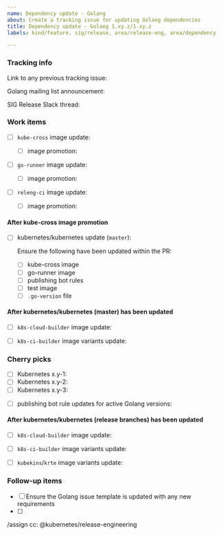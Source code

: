 ```yaml
---
name: Dependency update - Golang
about: Create a tracking issue for updating Golang dependencies
title: Dependency update - Golang 1.xy.z/1.xy.z
labels: kind/feature, sig/release, area/release-eng, area/dependency

---
```

<!--
Please only use this template if you are a Release Manager updating
Golang dependencies.
-->

### Tracking info

<!-- Search query: https://github.com/kubernetes/release/issues?q=is%3Aissue+Dependency+update+-+Golang -->
<!-- Example: https://github.com/kubernetes/release/issues/2694 -->
Link to any previous tracking issue: 

<!-- golang-announce mailing list: https://groups.google.com/g/golang-announce -->
Golang mailing list announcement: 

SIG Release Slack thread: 

### Work items

<!-- Example: https://github.com/kubernetes/release/pull/2696 -->
- [ ] `kube-cross` image update: 

  <!-- Example: https://github.com/kubernetes/k8s.io/pull/4312 -->
  - [ ] image promotion: 

<!-- Example: https://github.com/kubernetes/release/pull/2696 -->
- [ ] `go-runner` image update: 

  <!-- Example: https://github.com/kubernetes/k8s.io/pull/4313 -->
  - [ ] image promotion: 

<!-- Example: https://github.com/kubernetes/release/pull/2696 -->
- [ ] `releng-ci` image update: 

  <!-- Example: https://github.com/kubernetes/k8s.io/pull/4314 -->
  - [ ] image promotion: 

#### After kube-cross image promotion

<!-- Example: https://github.com/kubernetes/kubernetes/pull/112900 -->
- [ ] kubernetes/kubernetes update (`master`): 

  Ensure the following have been updated within the PR:

  - [ ] kube-cross image
  - [ ] go-runner image
  - [ ] publishing bot rules
  - [ ] test image
  - [ ] `.go-version` file

#### After kubernetes/kubernetes (master) has been updated

<!-- Example: https://github.com/kubernetes/release/pull/2699 -->
- [ ] `k8s-cloud-builder` image update: 

<!-- Example: https://github.com/kubernetes/release/pull/2699 -->
- [ ] `k8s-ci-builder` image variants update: 

### Cherry picks

<!--
Depending on the Golang release type, this section may not be required.

General rule of thumb:
Only cherry pick Golang patch releases to branches that have the same Golang
minor release version.

Concrete example:
At the time of this template's creation, go1.15.5 was just merged on our
primary development branch and the following Golang versions were active on
in-support kubernetes/kubernetes release branches:
- `master`: go1.15.5
- `release-1.19`: go1.15.2
- `release-1.18`: go1.13.15
- `release-1.17`: go1.13.15

In this case, we would only cherry pick the go1.15.5 to the `release-1.19`
branch, since it is the only other branch with a go1.15 minor version on it.
-->

- [ ] Kubernetes x.y-1: 
- [ ] Kubernetes x.y-2: 
- [ ] Kubernetes x.y-3: 

<!--
  If the Golang version of the active development branch (`master`) is newer than
any of the Golang versions on _active_ release branches, then the current
Golang versions for all release branches need to be updated within publishing
bot rules.
  Concrete example:
  - `master` was just updated from go1.16.6 to go1.16.7
  - cherry picks were issued to the 1.22 and 1.21 branches
  - `release-1.20` was also updated from go1.15.14 to go1.15.15
  - these changes were cherry picked to the 1.19 branch

  In this case, because we updated the default go version on `master` to
go1.16.7, there's no action required for staging repositories using go1.16.
  However, for staging repository branches using go1.15, the `master` branch's
publishing bot rules need to be updated to learn about the Golang update that
happened for the 1.20 and 1.19 Kubernetes release branches.
  PR: https://github.com/kubernetes/kubernetes/pull/104226
-->
- [ ] publishing bot rule updates for active Golang versions: 


#### After kubernetes/kubernetes (release branches) has been updated

<!-- Example: https://github.com/kubernetes/release/pull/2699 -->
- [ ] `k8s-cloud-builder` image update: 

<!-- Example: https://github.com/kubernetes/release/pull/2699 -->
- [ ] `k8s-ci-builder` image variants update: 

<!-- Example: https://github.com/kubernetes/test-infra/pull/27712 -->
- [ ] `kubekins`/`krte` image variants update: 

### Follow-up items

<!--
Use this section to list out process improvements or items that need to be
addressed before the next Golang update.
-->

- [ ] Ensure the Golang issue template is updated with any new requirements
- [ ] <Any other follow up items>

/assign
cc: @kubernetes/release-engineering
